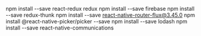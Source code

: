 npm install --save react-redux redux
npm install --save firebase
npm install --save redux-thunk
npm install --save react-native-router-flux@3.45.0
npm install @react-native-picker/picker --save
npm install --save lodash
npm install --save react-native-communications
